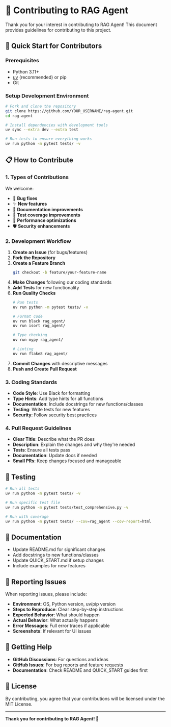 # 🤝 Contributing to RAG Agent

Thank you for your interest in contributing to RAG Agent! This document provides guidelines for contributing to this project.

## 🚀 Quick Start for Contributors

### Prerequisites
- Python 3.11+
- [uv](https://docs.astral.sh/uv/) (recommended) or pip
- Git

### Setup Development Environment

```bash
# Fork and clone the repository
git clone https://github.com/YOUR_USERNAME/rag-agent.git
cd rag-agent

# Install dependencies with development tools
uv sync --extra dev --extra test

# Run tests to ensure everything works
uv run python -m pytest tests/ -v
```

## 📋 How to Contribute

### 1. Types of Contributions

We welcome:
- 🐛 **Bug fixes**
- ✨ **New features**
- 📝 **Documentation improvements**
- 🧪 **Test coverage improvements**
- 🔧 **Performance optimizations**
- 🛡️ **Security enhancements**

### 2. Development Workflow

1. **Create an Issue** (for bugs/features)
2. **Fork the Repository**
3. **Create a Feature Branch**
   ```bash
   git checkout -b feature/your-feature-name
   ```
4. **Make Changes** following our coding standards
5. **Add Tests** for new functionality
6. **Run Quality Checks**
   ```bash
   # Run tests
   uv run python -m pytest tests/ -v
   
   # Format code
   uv run black rag_agent/
   uv run isort rag_agent/
   
   # Type checking
   uv run mypy rag_agent/
   
   # Linting
   uv run flake8 rag_agent/
   ```
7. **Commit Changes** with descriptive messages
8. **Push and Create Pull Request**

### 3. Coding Standards

- **Code Style**: Use Black for formatting
- **Type Hints**: Add type hints for all functions
- **Documentation**: Include docstrings for new functions/classes
- **Testing**: Write tests for new features
- **Security**: Follow security best practices

### 4. Pull Request Guidelines

- **Clear Title**: Describe what the PR does
- **Description**: Explain the changes and why they're needed
- **Tests**: Ensure all tests pass
- **Documentation**: Update docs if needed
- **Small PRs**: Keep changes focused and manageable

## 🧪 Testing

```bash
# Run all tests
uv run python -m pytest tests/ -v

# Run specific test file
uv run python -m pytest tests/test_comprehensive.py -v

# Run with coverage
uv run python -m pytest tests/ --cov=rag_agent --cov-report=html
```

## 📝 Documentation

- Update README.md for significant changes
- Add docstrings to new functions/classes
- Update QUICK_START.md if setup changes
- Include examples for new features

## 🐛 Reporting Issues

When reporting issues, please include:
- **Environment**: OS, Python version, uv/pip version
- **Steps to Reproduce**: Clear step-by-step instructions
- **Expected Behavior**: What should happen
- **Actual Behavior**: What actually happens
- **Error Messages**: Full error traces if applicable
- **Screenshots**: If relevant for UI issues

## 💬 Getting Help

- **GitHub Discussions**: For questions and ideas
- **GitHub Issues**: For bug reports and feature requests
- **Documentation**: Check README and QUICK_START guides first

## 📄 License

By contributing, you agree that your contributions will be licensed under the MIT License.

---

**Thank you for contributing to RAG Agent! 🚀**
